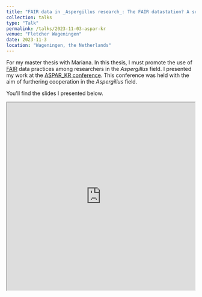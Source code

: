 ```yaml
---
title: "FAIR data in _Aspergillus research_: The FAIR datastation? A solution for _Aspergillus_ research?"
collection: talks
type: "Talk"
permalink: /talks/2023-11-03-aspar-kr
venue: "Fletcher Wageningen"
date: 2023-11-3
location: "Wageningen, the Netherlands"
---
```

For my master thesis with Mariana. In this thesis, I must promote the use of [FAIR](https://www.go-fair.org/fair-principles/) data practices among researchers in the *Aspergillus* field. I presented my work at the [ASPAR_KR conference](https://www.aspar.website/).  This conference was held with the aim of furthering cooperation in the *Aspergillus* field. 

You'll find the slides I presented below.

<iframe width="500" height="500" src="https://bookdown.org/sibbe_l_bakker/aspar_presentation/aspar_presentation.html" title="description"></iframe>  
